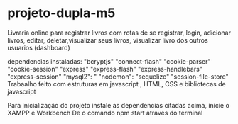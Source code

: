 # projeto-dupla-m5
Livraria online  para registrar livros 
com rotas de se registrar, login, adicionar livros, editar, deletar,visualizar seus livros, visualizar livro dos outros usuarios (dashboard) 

dependencias instaladas:
"bcryptjs" 
   "connect-flash"
    "cookie-parser"
    "cookie-session"
    "express"
    "express-flash"
    "express-handlebars"
    "express-session"
    "mysql2": "
    "nodemon": 
    "sequelize"
    "session-file-store"
Trabaalho  feito com estruturas em javascript , HTML, CSS e  bibliotecas de  javascript

Para inicialização do projeto  instale as dependencias  citadas acima, inicie o XAMPP e Workbench
De o comando npm start atraves do terminal 
